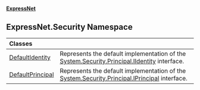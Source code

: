 #### [ExpressNet](ExpressNet.md 'ExpressNet')

## ExpressNet.Security Namespace

| Classes | |
| :--- | :--- |
| [DefaultIdentity](ExpressNet.Security.DefaultIdentity.md 'ExpressNet.Security.DefaultIdentity') | Represents the default implementation of the [System.Security.Principal.IIdentity](https://docs.microsoft.com/en-us/dotnet/api/System.Security.Principal.IIdentity 'System.Security.Principal.IIdentity') interface. |
| [DefaultPrincipal](ExpressNet.Security.DefaultPrincipal.md 'ExpressNet.Security.DefaultPrincipal') | Represents the default implementation of the [System.Security.Principal.IPrincipal](https://docs.microsoft.com/en-us/dotnet/api/System.Security.Principal.IPrincipal 'System.Security.Principal.IPrincipal') interface. |
